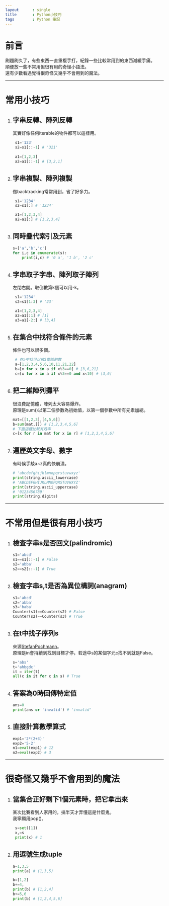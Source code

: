 ```yaml
---
layout      : single
title       : Python小技巧
tags 	   	: Python 筆記
---
```

# 前言
刷題刷久了，有些東西一直重複手打，紀錄一些比較常用到的東西減緩手痛。  
順便放一些不常用但很有用的奇怪小語法。  
還有少數看過覺得很奇怪又幾乎不會用到的魔法。  

---
# 常用小技巧

1. ## 字串反轉、陣列反轉  
   其實好像任何iterable的物件都可以這樣用。
   ```python
    s1='123'
    s2=s1[::-1] # '321'
    
    a1=[1,2,3]
    a2=a1[::-1] # [3,2,1]
   ```

2. ## 字串複製、陣列複製
   做backtracking常常用到，省了好多力。
   ```python
    s1='1234'
    s2=s1[:] # '1234'

    a1=[1,2,3,4]
    a2=a1[:] # [1,2,3,4]
   ```

3. ## 同時疊代索引及元素
   ```python
   s=['a','b','c']
   for i,c in enumerate(s):
       print(i,c) # '0 a', '1 b', '2 c'
   ```

4. ## 字串取子字串、陣列取子陣列  
   左閉右開。取倒數第k個可以用-k。
   ```python
    s1='1234'
    s2=s1[1:3] # '23'

    a1=[1,2,3,4]
    a2=a1[:1] # [1]
    a3=a1[-2:] # [3,4]
   ```

5. ## 在集合中找符合條件的元素
   條件也可以很多個。
   ```python
    # 在a中找可以被3整除的數
    a=[1,2,3,4,5,6,10,11,21,22]
    b=[x for x in a if x%3==0] # [3,6,21]
    c=[x for x in a if x%3==0 and x<10] # [3,6]
   ```

6. ## 把二維陣列攤平
   很浪費記憶體，陣列太大容易爆炸。  
   原理是sum()以第二個參數為初始值，以第一個參數中所有元素加總。
    ```python
    mat=[[1,2,3],[4,5,6]]
    b=sum(mat,[]) # [1,2,3,4,5,6]
    # 下面這種比較有效率
    c=[x for r in mat for x in r] # [1,2,3,4,5,6]
    ```

7. ## 遍歷英文字母、數字
    有時候手敲a~z真的快崩潰。
    ```python
    # 'abcdefghijklmnopqrstuvwxyz'
    print(string.ascii_lowercase) 
    # 'ABCDEFGHIJKLMNOPQRSTUVWXYZ'
    print(string.ascii_uppercase) 
    # '0123456789'
    print(string.digits) 
    ```

---
# 不常用但是很有用小技巧

1. ## 檢查字串s是否回文(palindromic)
    ```python
    s1='abcd'
    s1==s1[::-1] # False
    s2='abba'
    s2==s2[::-1] # True
    ```

2. ## 檢查字串s,t是否為異位構詞(anagram)
    ```python
    s1='abcd'
    s2='abba'
    s3='baba'
    Counter(s1)==Counter(s2) # False
    Counter(s2)==Counter(s3) # True
    ```

3. ## 在t中找子序列s  
    來源[StefanPochmann](https://leetcode.com/problems/is-subsequence/discuss/87258/2-lines-Python)。  
    原理是in會持續到找到目標才停，若途中s的某個字元c找不到就是False。
    ```python
    s='abs'
    t='ahbgdc'
    it = iter(t)
    all(c in it for c in s) # True
    ```

4. ## 答案為0時回傳特定值
   ```python
   ans=0
   print(ans or 'invalid') # 'invalid'
   ```

5. ## 直接計算數學算式
   ```python
   exp1='2*(2+3)'
   exp2='5-2'
   n1=eval(exp1) # 12
   n2=eval(exp2) # 3
   ```

---
# 很奇怪又幾乎不會用到的魔法

1. ## 當集合正好剩下1個元素時，把它拿出來  
   某次比賽看到人家用的，搞半天才弄懂這是什麼鬼。  
   我寧願用pop()。
   ```python
    s=set([1])
    x,=s
    print(x) # 1
   ```

2. ## 用逗號生成tuple  
   ```python
   a=1,3,5
   print(a) # (1,3,5)

   b=[1,2]
   b+=4,
   print(b) # [1,2,4] 
   b+=5,6
   print(b) # [1,2,4,5,6] 
   ```